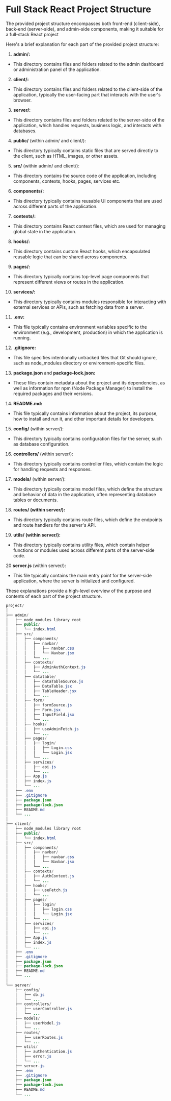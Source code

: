 # Full Stack React Project Structure

The provided project structure encompasses both front-end (client-side), back-end (server-side), and admin-side components, making it suitable for a full-stack React project

Here's a brief explanation for each part of the provided project structure:

1. **admin/:**

- This directory contains files and folders related to the admin dashboard or administration panel of the application.

2. **client/:**

- This directory contains files and folders related to the client-side of the application, typically the user-facing part that interacts with the user's browser.

3. **server/:**

- This directory contains files and folders related to the server-side of the application, which handles requests, business logic, and interacts with databases.

4. **public/** (within admin/ and client/):

- This directory typically contains static files that are served directly to the client, such as HTML, images, or other assets.

5. **src/** (within admin/ and client/):

- This directory contains the source code of the application, including components, contexts, hooks, pages, services etc.

6. **components/:**

- This directory typically contains reusable UI components that are used across different parts of the application.

7. **contexts/:**

- This directory contains React context files, which are used for managing global state in the application.

8. **hooks/:**

- This directory contains custom React hooks, which encapsulated reusable logic that can be shared across components.

9. **pages/:**

- This directory typically contains top-level page components that represent different views or routes in the application.

10. **services/:**

- This directory typically contains modules responsible for interacting with external services or APIs, such as fetching data from a server.

11. **.env:**

- This file typically contains environment variables specific to the environment (e.g., development, production) in which the application is running.

12. **.gitignore:**

- This file specifies intentionally untracked files that Git should ignore, such as node_modules directory or environment-specific files.

13. **package.json** and **package-lock.json:**

- These files contain metadata about the project and its dependencies, as well as information for npm (Node Package Manager) to install the required packages and their versions.

14. **README.md:**

- This file typically contains information about the project, its purpose, how to install and run it, and other important details for developers.

15. **config/** (within server/):

- This directory typically contains configuration files for the server, such as database configuration.

16. **controllers/** (within server/):

- This directory typically contains controller files, which contain the logic for handling requests and responses.

17. **models/** (within server/):

- This directory typically contains model files, which define the structure and behavior of data in the application, often representing database tables or documents.

18. **routes/ (within server/):**

- This directory typically contains route files, which define the endpoints and route handlers for the server's API.

19. **utils/ (within server/):**

- This directory typically contains utility files, which contain helper functions or modules used across different parts of the server-side code.

20 **server.js** (within server/):

- This file typically contains the main entry point for the server-side application, where the server is initialized and configured.
  
These explanations provide a high-level overview of the purpose and contents of each part of the project structure.

```java
project/
│
├── admin/
│   ├── node_modules library root
│   ├── public/
│   │   └── index.html
│   ├── src/
│   │   ├── components/
│   │   │   ├── navbar/
│   │   │   │   ├── navbar.css
│   │   │   │   └── Navbar.jsx
│   │   │   └── ...
│   │   ├── contexts/
│   │   │   ├── AdminAuthContext.js
│   │   │   └── ...
│   │   ├── datatable/
│   │   │   ├── dataTableSource.js
│   │   │   ├── DataTable.jsx
│   │   │   ├── TableHeader.jsx
│   │   │   └── ...
│   │   ├── form/
│   │   │   ├── formSource.js
│   │   │   ├── Form.jsx
│   │   │   ├── InputField.jsx
│   │   │   └── ...
│   │   ├── hooks/
│   │   │   ├── useAdminFetch.js
│   │   │   └── ... 
│   │   ├── pages/
│   │   │   ├── login/
│   │   │   │   ├── Login.css
│   │   │   │   └── Login.jsx
│   │   │   └── ...
│   │   ├── services/
│   │   │   ├── api.js
│   │   │   └── ...
│   │   ├── App.js
│   │   ├── index.js
│   │   └── ...
│   ├── .env
│   ├── .gitignore
│   ├── package.json
│   ├── package-lock.json
│   ├── README.md
│   └── ...
│
├── client/
│   ├── node_modules library root
│   ├── public/
│   │   └── index.html
│   ├── src/
│   │   ├── components/
│   │   │   ├── navbar/
│   │   │   │   ├── navbar.css
│   │   │   │   └── Navbar.jsx
│   │   │   └── ...
│   │   ├── contexts/
│   │   │   ├── AuthContext.js
│   │   │   └── ...
│   │   ├── hooks/
│   │   │   ├── useFetch.js
│   │   │   └── ...
│   │   ├── pages/
│   │   │   ├── login/
│   │   │   │   ├── login.css
│   │   │   │   └── Login.jsx
│   │   │   └── ...
│   │   ├── services/
│   │   │   ├── api.js
│   │   │   └── ...
│   │   ├── App.js 
│   │   ├── index.js
│   │   └── ...
│   ├── .env
│   ├── .gitignore
│   ├── package.json
│   ├── package-lock.json
│   ├── README.md
│   └── ...
│
└── server/
    ├── config/
    │   ├── db.js
    │   └── ...
    ├── controllers/
    │   ├── userController.js
    │   └── ...
    ├── models/
    │   ├── userModel.js
    │   └── ...
    ├── routes/
    │   ├── userRoutes.js
    │   └── ...
    ├── utils/
    │   ├── authentication.js
    │   ├── error.js
    │   └── ...
    ├── server.js
    ├── .env
    ├── .gitignore
    ├── package.json
    ├── package-lock.json
    ├── README.md
    └── ...
```
